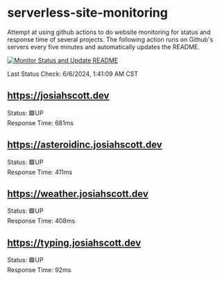 # serverless-site-monitoring
Attempt at using github actions to do website monitoring for status and response time of several projects. The following action runs on Github's servers every five minutes and automatically updates the README.  

[![Monitor Status and Update README](https://github.com/JosiahSco/serverless-site-monitoring/actions/workflows/monitor.yaml/badge.svg)](https://github.com/JosiahSco/serverless-site-monitoring/actions/workflows/monitor.yaml)

Last Status Check: 6/6/2024, 1:41:09 AM CST

## https://josiahscott.dev
Status: 🟩UP  
Response Time: 681ms

## https://asteroidinc.josiahscott.dev
Status: 🟩UP  
Response Time: 411ms

## https://weather.josiahscott.dev
Status: 🟩UP  
Response Time: 408ms

## https://typing.josiahscott.dev
Status: 🟩UP  
Response Time: 92ms

